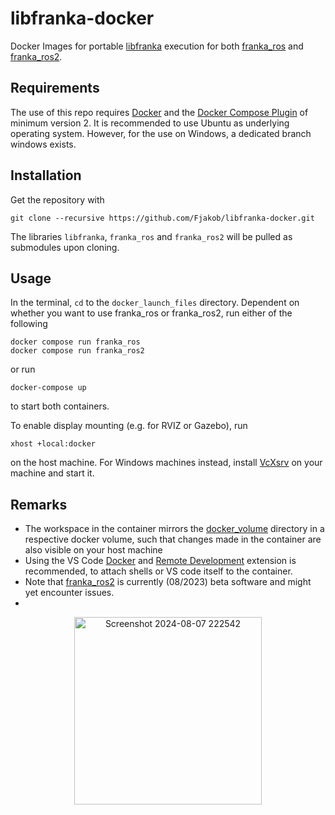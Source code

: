# libfranka-docker

Docker Images for portable [libfranka](https://frankaemika.github.io/docs/libfranka.html) execution for both [franka_ros](https://frankaemika.github.io/docs/franka_ros.html) and [franka_ros2](https://frankaemika.github.io/docs/franka_ros2.html).

## Requirements

The use of this repo requires [Docker](https://docs.docker.com/engine/install/) and the [Docker Compose Plugin](https://docs.docker.com/compose/install/linux/) of minimum version 2. It is recommended to use Ubuntu as underlying operating system. However, for the use on Windows, a dedicated branch windows exists.

## Installation

Get the repository with 

	git clone --recursive https://github.com/Fjakob/libfranka-docker.git

The libraries `libfranka`, `franka_ros` and `franka_ros2` will be pulled as submodules upon cloning.

## Usage

In the terminal, `cd` to the `docker_launch_files` directory. Dependent on whether you want to use franka_ros or franka_ros2, run either of the following

	docker compose run franka_ros
	docker compose run franka_ros2

or run

	docker-compose up

to start both containers.

To enable display mounting (e.g. for RVIZ or Gazebo), run

	xhost +local:docker
	
on the host machine. For Windows machines instead, install [VcXsrv](https://sourceforge.net/projects/vcxsrv/) on your machine and start it.

## Remarks

* The workspace in the container mirrors the [docker_volume](/docker_volume/) directory in a respective docker volume, such that changes made in the container are also visible on your host machine
* Using the VS Code [Docker](https://code.visualstudio.com/docs/containers/overview) and [Remote Development](https://code.visualstudio.com/docs/remote/remote-overview) extension is recommended, to attach shells or VS code itself to the container.
* Note that [franka_ros2](https://frankaemika.github.io/docs/franka_ros2.html#) is currently (08/2023) beta software and might yet encounter issues.
* 
<p align="center">
  <img src="https://github.com/user-attachments/assets/6473fe97-a34c-4f46-87c3-77ae1cc42b18" width="300" alt="Screenshot 2024-08-07 222542">
</p>
